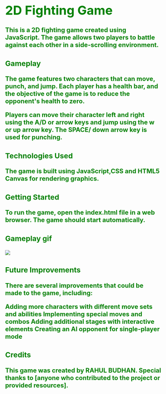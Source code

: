<span style="color:green;font-weight:700;font-size:20px">

# 2D Fighting Game
This is a 2D fighting game created using JavaScript. The game allows two players to battle against each other in a side-scrolling environment.

### Gameplay
The game features two characters that can move, punch, and jump. Each player has a health bar, and the objective of the game is to reduce the opponent's health to zero.

Players can move their character left and right using the A/D or arrow keys and jump using the w or up arrow key. The SPACE/ down arrow key is used for punching.

### Technologies Used
The game is built using JavaScript,CSS and HTML5 Canvas for rendering graphics.

### Getting Started
To run the game, open the index.html file in a web browser. The game should start automatically.

### Gameplay gif
![](https://github.com/Rahul-Budhan/2DFightingGame/blob/main/gif/sample.gif)

### Future Improvements
There are several improvements that could be made to the game, including:

Adding more characters with different move sets and abilities
Implementing special moves and combos
Adding additional stages with interactive elements
Creating an AI opponent for single-player mode

### Credits
This game was created by RAHUL BUDHAN. Special thanks to [anyone who contributed to the project or provided resources].
</span>
